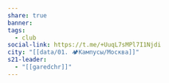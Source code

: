 ```yaml
---
share: true
banner: 
tags:
  - club
social-link: https://t.me/+UuqL7sMPl7I1Njdi
city: "[[data/01. 🏕️Кампусы/Москва]]"
s21-leader:
  - "[[garedchr]]"
---
```


